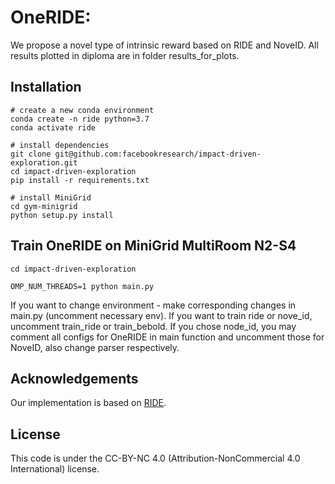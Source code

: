 # OneRIDE:
We propose a novel type of intrinsic reward based on RIDE and NoveID. All results plotted in diploma are in folder results_for_plots.

## Installation

```
# create a new conda environment
conda create -n ride python=3.7
conda activate ride 

# install dependencies
git clone git@github.com:facebookresearch/impact-driven-exploration.git
cd impact-driven-exploration
pip install -r requirements.txt

# install MiniGrid
cd gym-minigrid
python setup.py install
```

## Train OneRIDE on MiniGrid MultiRoom N2-S4
```
cd impact-driven-exploration

OMP_NUM_THREADS=1 python main.py 

```

If you want to change environment - make corresponding changes in main.py (uncomment necessary env). If you want to train ride or nove_id, uncomment train_ride or train_bebold. If you chose node_id, you may comment all configs for OneRIDE in main function and uncomment those for NoveID, also change parser respectively.

## Acknowledgements
Our implementation is based on [RIDE](https://github.com/facebookresearch/impact-driven-exploration).

## License
This code is under the CC-BY-NC 4.0 (Attribution-NonCommercial 4.0 International) license.
